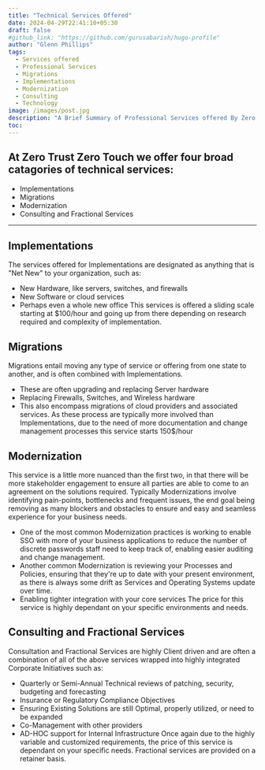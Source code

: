```yaml
---
title: "Technical Services Offered"
date: 2024-04-29T22:41:10+05:30
draft: false
#github_link: "https://github.com/gurusabarish/hugo-profile"
author: "Glenn Phillips"
tags:
  - Services offered
  - Professional Services
  - Migrations
  - Implementations
  - Modernization
  - Consulting
  - Technology
image: /images/post.jpg
description: "A Brief Summary of Professional Services offered By Zero Trust Zero Touch"
toc: 
---
```


## At Zero Trust Zero Touch we offer four broad catagories of technical services:
- Implementations
- Migrations
- Modernization
- Consulting and Fractional Services

<hr>

## Implementations

The services offered for Implementations are designated as anything that is "Net New" to your organization, such as:
- New Hardware, like servers, switches, and firewalls 
- New Software or cloud services
- Perhaps even a whole new office
This services is offered a sliding scale starting at $100/hour and going up from there depending on research required and complexity of implementation.

## Migrations

Migrations entail moving any type of service or offering from one state to another, and is often combined with Implementations.
 - These are often upgrading and replacing Server hardware
 - Replacing Firewalls, Switches, and Wireless hardware
 - This also encompass migrations of cloud providers and associated services.
 As these process are typically more involved than Implementations, due to the need of more documentation and change management processes this service starts 150$/hour

## Modernization

This service is a little more nuanced than the first two, in that there will be more stakeholder engagement to ensure all parties are able to come to an agreement on the solutions required.  Typically Modernizations involve identifying pain-points, bottlenecks and frequent issues, the end goal being removing as many blockers and obstacles to ensure and easy and seamless experience for your business needs.  
- One of the most common Modernization practices is working to enable SSO with more of your business applications to reduce the number of discrete passwords staff need to keep track of, enabling easier auditing and change management.
- Another common Modernization is reviewing your Processes and Policies, ensuring that they're up to date with your present environment, as there is always some drift as Services and Operating Systems update over time.
- Enabling tighter integration with your core services
The price for this service is highly dependant on your specific environments and needs.

## Consulting and Fractional Services

Consultation and Fractional Services are highly Client driven and are often a combination of all of the above services wrapped into highly integrated Corporate Initiatives such as:
- Quarterly or Semi-Annual Technical reviews of patching, security, budgeting and forecasting
- Insurance or Regulatory Compliance Objectives
- Ensuring Existing Solutions are still Optimal, properly utilized, or need to be expanded
- Co-Management with other providers
- AD-HOC support for Internal Infrastructure
Once again due to the highly variable and customized requirements, the price of this service is dependant on your specific needs.  Fractional services are provided on a retainer basis.